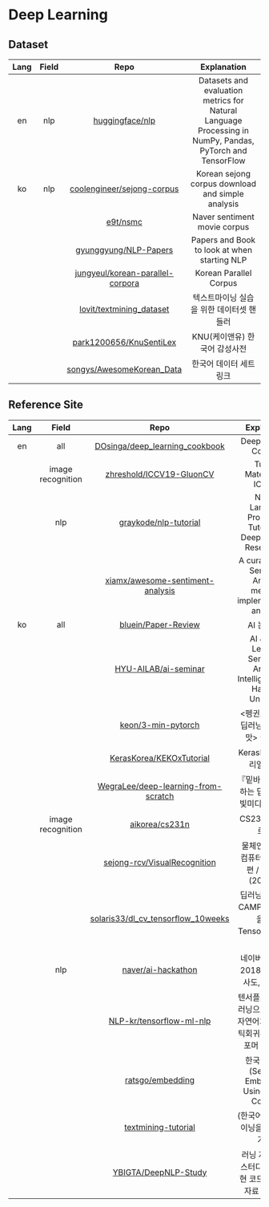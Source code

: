 # Deep Learning
## Dataset
|Lang|Field|Repo|Explanation|
|:--:|:--:|:--:|:--:|
|en|nlp|[huggingface/nlp](https://github.com/huggingface/nlp)|Datasets and evaluation metrics for Natural Language Processing in NumPy, Pandas, PyTorch and TensorFlow|
|ko|nlp|[coolengineer/sejong-corpus](https://github.com/coolengineer/sejong-corpus)|Korean sejong corpus download and simple analysis|
|||[e9t/nsmc](https://github.com/e9t/nsmc)|Naver sentiment movie corpus|
|||[gyunggyung/NLP-Papers](https://github.com/gyunggyung/NLP-Papers)|Papers and Book to look at when starting NLP|
|||[jungyeul/korean-parallel-corpora](https://github.com/jungyeul/korean-parallel-corpora)|Korean Parallel Corpus|
|||[lovit/textmining_dataset](https://github.com/lovit/textmining_dataset)|텍스트마이닝 실습을 위한 데이터셋 핸들러|
|||[park1200656/KnuSentiLex](https://github.com/park1200656/KnuSentiLex)|KNU(케이앤유) 한국어 감성사전|
|||[songys/AwesomeKorean_Data](https://github.com/songys/AwesomeKorean_Data)|한국어 데이터 세트 링크|

## Reference Site
|Lang|Field|Repo|Explanation|
|:--:|:--:|:--:|:--:|
|en|all|[DOsinga/deep_learning_cookbook](https://github.com/DOsinga/deep_learning_cookbook)|Deep Learning Cookbox|
||image recognition|[zhreshold/ICCV19-GluonCV](https://github.com/zhreshold/ICCV19-GluonCV)|Tutorial Materials for ICCV19|
||nlp|[graykode/nlp-tutorial](https://github.com/graykode/nlp-tutorial)|Natural Language Processing Tutorial for Deep Learning Researchers|
|||[xiamx/awesome-sentiment-analysis](https://github.com/xiamx/awesome-sentiment-analysis)|A curated list of Sentiment Analysis methods, implementations and misc|
|ko|all|[bluein/Paper-Review](https://github.com/bluein/Paper-Review)|AI 논문 리뷰|
|||[HYU-AILAB/ai-seminar](https://github.com/HYU-AILAB/ai-seminar)|AI & Deep Leanring Seminar @ Artificial Intelligence Lab, Hanyang University|
|||[keon/3-min-pytorch](https://github.com/keon/3-min-pytorch)|<펭귄브로의 3분 딥러닝, 파이토치맛> 예제 코드|
|||[KerasKorea/KEKOxTutorial](https://github.com/KerasKorea/KEKOxTutorial)|KerasKorea 튜토리얼 한글화|
|||[WegraLee/deep-learning-from-scratch](https://github.com/WegraLee/deep-learning-from-scratch)|『밑바닥부터 시작하는 딥러닝』(한빛미디어, 2017)|
||image recognition|[aikorea/cs231n](https://github.com/aikorea/cs231n)|CS231n 번역 프로젝트|
|||[sejong-rcv/VisualRecognition](https://github.com/sejong-rcv/VisualRecognition)|물체인식을 위한 컴퓨터 비전 기초편 / 공개강의 (2019.02)|
|||[solaris33/dl_cv_tensorflow_10weeks](https://github.com/solaris33/dl_cv_tensorflow_10weeks)|딥러닝-영상인식 CAMP 10주 과정을 위한 TensorFlow 코드들|
||nlp|[naver/ai-hackathon](https://github.com/naver/ai-hackathon)|네이버 AI 해커톤 2018: 지식인 유사도, 영화 평점|
|||[NLP-kr/tensorflow-ml-nlp](https://github.com/NLP-kr/tensorflow-ml-nlp)|텐서플로우와 머신러닝으로 시작하는 자연어처리(로지스틱회귀부터 트랜스포머 챗봇까지)|
|||[ratsgo/embedding](https://github.com/ratsgo/embedding)|한국어 임베딩 (Sentence Embeddings Using Korean Corpora)|
|||[textmining-tutorial](https://github.com/lovit/textmining-tutorial)|(한국어) 텍스트 마이닝을 위한 공부거리들|
|||[YBIGTA/DeepNLP-Study](https://github.com/YBIGTA/DeepNLP-Study)|러닝 자연어처리 스터디의 논문 구현 코드 및 스터디 자료 모음 공간|
